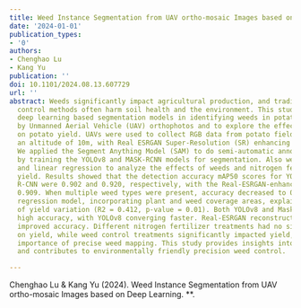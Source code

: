 ```yaml
---
title: Weed Instance Segmentation from UAV ortho-mosaic Images based on Deep Learning
date: '2024-01-01'
publication_types:
- '0'
authors:
- Chenghao Lu
- Kang Yu
publication: ''
doi: 10.1101/2024.08.13.607729
url: ''
abstract: Weeds significantly impact agricultural production, and traditional weed
  control methods often harm soil health and the environment. This study aims to develop
  deep learning based segmentation models in identifying weeds in potato fields captured
  by Unmanned Aerial Vehicle (UAV) orthophotos and to explore the effects of weeds
  on potato yield. UAVs were used to collect RGB data from potato fields, flying at
  an altitude of 10m, with Real ESRGAN Super-Resolution (SR) enhancing image resolution.
  We applied the Segment Anything Model (SAM) to do semi-automatic annotation, followed
  by training the YOLOv8 and MASK-RCNN models for segmentation. Also we used ANOVA
  and linear regression to analyze the effects of weeds and nitrogen fertilizer on
  yield. Results showed that the detection accuracy mAP50 scores for YOLOv8 and Mask
  R-CNN were 0.902 and 0.920, respectively, with the Real-ESRGAN-enhanced model achieving
  0.909. When multiple weed types were present, accuracy decreased to 0.86. The linear
  regression model, incorporating plant and weed coverage areas, explained 41.2\%
  of yield variation (R2 = 0.412, p-value = 0.01). Both YOLOv8 and Mask R-CNN achieved
  high accuracy, with YOLOv8 converging faster. Real-ESRGAN reconstruction slightly
  improved accuracy. Different nitrogen fertilizer treatments had no significant effect
  on yield, while weed control treatments significantly impacted yield, showing the
  importance of precise weed mapping. This study provides insights into weed segmentation
  and contributes to environmentally friendly precision weed control.

---
```


Chenghao Lu & Kang Yu (2024). Weed Instance Segmentation from UAV ortho-mosaic Images based on Deep Learning. **.
